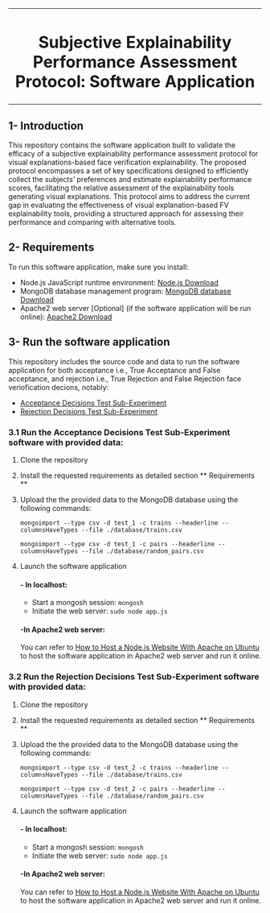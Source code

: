 <table><td align="center" width="9999">
  <h1 align="center"> Subjective Explainability Performance Assessment Protocol: Software Application </h1>
</td></table>

<table>

 ## 1- Introduction
This repository contains the software application built to validate the efficacy of a subjective explainability performance assessment protocol for visual explanations-based face verification explainability. The proposed protocol encompasses a set of key specifications designed to efficiently collect the subjects’ preferences and estimate explainability performance scores, facilitating the relative assessment of the explainability tools generating visual explanations. This protocol aims to address the current gap in evaluating the effectiveness of visual explanation-based FV explainability tools, providing a structured approach for assessing their performance and comparing with alternative tools. 

 ## 2- Requirements
 To run this software application, make sure you install:

 - Node.js JavaScript runtime environment: [Node.js Download](https://nodejs.org/en/)
 - MongoDB database management program: [MongoDB database Download](https://www.mongodb.com/docs/manual/administration/install-community/)
 - Apache2 web server [Optional] (if the software application will be run online): [Apache2 Download](https://httpd.apache.org/)

    

## 3- Run the software application

   This repository includes the source code and data to run the software application for both acceptance i.e., True Acceptance and False acceptance, and rejection i.e., True Rejection and False Rejection face veriofication decions, notably:
- [Acceptance Decisions Test Sub-Experiment](https://github.com/NaimaBousnina/Subjective_FV_Explainability_Performance_Assessment/tree/main/Acceptance_Decisions_Test_Sub-Experiment)
- [Rejection Decisions Test Sub-Experiment](https://github.com/NaimaBousnina/Subjective_FV_Explainability_Performance_Assessment/tree/main/Rejection_Decisions_Test_Sub-Experiment)

### 3.1 Run the Acceptance Decisions Test Sub-Experiment software with provided data:
  1. Clone the repository
  2. Install the requested requirements as detailed section ** Requirements **
  3. Upload the the provided data to the MongoDB database using the following commands:
     
     `mongoimport --type csv -d test_1 -c trains --headerline --columnsHaveTypes --file ./database/trains.csv`

     `mongoimport --type csv -d test_1 -c pairs --headerline --columnsHaveTypes --file ./database/random_pairs.csv`

  4. Launch the software application

      #### - In localhost:
     
     - Start a mongosh session: `mongosh`
     - Initiate the web server: `sudo node app.js`

     #### -In Apache2 web server: 
   
     You can refer to [How to Host a Node.js Website With Apache on Ubuntu](https://linuxnightly.com/how-to-host-a-node-js-website-with-apache-on-ubuntu/?utm_content=cmp-true) to host the software application in 
     Apache2 web server and run it online.

### 3.2 Run the Rejection Decisions Test Sub-Experiment software with provided data:
  1. Clone the repository
  2. Install the requested requirements as detailed section ** Requirements **
  3. Upload the the provided data to the MongoDB database using the following commands:
     
     `mongoimport --type csv -d test_2 -c trains --headerline --columnsHaveTypes --file ./database/trains.csv`

     `mongoimport --type csv -d test_2 -c pairs --headerline --columnsHaveTypes --file ./database/random_pairs.csv`

  4. Launch the software application

      #### - In localhost:
     
     - Start a mongosh session: `mongosh`
     - Initiate the web server: `sudo node app.js`

     #### -In Apache2 web server: 
   
     You can refer to [How to Host a Node.js Website With Apache on Ubuntu](https://linuxnightly.com/how-to-host-a-node-js-website-with-apache-on-ubuntu/?utm_content=cmp-true) to host the software application in 
     Apache2 web server and run it online.
   
   



